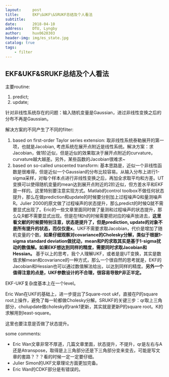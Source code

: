 ```yaml
---
layout:     post
title:      EKF\&UKF\&SRUKF总结及个人看法
subtitle:   
date:       2018-04-10
address:    DTU, Lyngby
author:     hux0620303
header-img: img/es_state.jpg
catalog: true
tags:
    - filter
---
```



## EKF\&UKF\&SRUKF总结及个人看法

主要routine:

1. predict; 
2. update;

针对非线性系统存在的问题：输入随机变量是Gaussian，进过非线性变换之后的分布不再是Gaussian。

解决方案的不同产生了不同的filter:

1. based on first-order Taylor series extension: 取非线性系统泰勒展开的第一项，也就是Jacobian, 考虑系统在展开点附近是线性系统。解决方案：求Jacobian，做1阶近似，但是近似的效果取决于展开点附近的curvature，curvature越大越差。另外，某些函数的Jacobian很难求~
2. based on so-called unscented transform: 基本思路是，近似一个非线性函数是很难得，但是近似一个Gaussian的分布比较容易。从输入分布上进行1-sigma采样，对每个样本点进行非线性变换之后，再加全求取平均和方差。UT变换可以使得随机变量的mean达到展开点附近的2阶近似，但方差水平和EKF是一样的。这里特别要注意实现方式。Matlab的control toolbox不做任何状态提升，那么在做prediction和update的时候要分别加上过程噪声Q和量测噪声R。Julier 2000的原文做了过程噪声的状态提升，那么predict的时候Q就不需要显式出现了。Eric的一些文章里面同时做了量测和过程噪声的状态提升，那么Q,R都不需要显式出现。但是在f和h的时候需要把对应的噪声放进去，**这里看文献的时候要特别注意，状态是提升了，但是prediction, update的对象不是所有提升的状态，而仅仅是x**。UKF不需要求取Jacobian，代价是增加了随机变量的个数。**如果仔细观察对covariance的Cholesky分解，类似于根据1-sigma standard deviation做扰动，mean和P的求取其实是基于1-sigma扰动的数值解。如果EKF想达到同样的精度，需要同时求取Jacobian和Hessian。** 基于以上的思考，我个人理解UKF，或者是是UT变换，其实是数值求解mean和covariance的一种方式，那么一个很自然的思考就是，EKF的Jacobian和Hessian也可以通过数值解法给出，以达到同样的精度。**另外一个值得注意的点是，UKF参数设计的不合理，很容易导致P非正半定。**

EKF-UKF复杂度基本上在一个level。

Eric Wan在UKF的基础上，进一步提出了Square-root ukf，直接在P的square root上操作，避免了每一轮都做Cholesky分解。SRUKF的关键三步：qr取上三角部分，cholupdate做cholesky的rank1更新，其实就是更新P的square root。K的求解用到least-square。

这里也要注意是否做了状态提升。

some comments:

* Eric Wan文章非常不厚道，几篇文章里面，状态提升，不提升，qr是左右与A还是Atranspose，取得是上三角部分还是下三角部分变来变去，可能是写文章的套路？？？看的时候一定一定要仔细。
* Julier Simon的UKF文章理论方面更加完备。
* Eric Wan的CDKF部分是有错误的。
